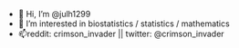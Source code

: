 - 👋 Hi, I’m @julh1299
- 👀 I’m interested in biostatistics / statistics / mathematics
- 📫reddit: crimson_invader || twitter: @crimson_invader 

<!---
julh1299/julh1299 is a ✨ special ✨ repository because its `README.md` (this file) appears on your GitHub profile.
You can click the Preview link to take a look at your changes.
--->
